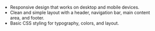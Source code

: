- Responsive design that works on desktop and mobile devices.
- Clean and simple layout with a header, navigation bar, main content area, and footer.
- Basic CSS styling for typography, colors, and layout.
